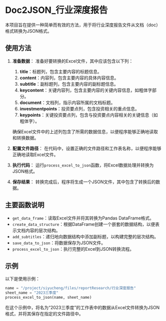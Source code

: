 # Doc2JSON_行业深度报告

本项目旨在提供一种简单而有效的方法，用于将行业深度报告文件从文档（doc）格式转换为JSON格式。

## 使用方法

1. **准备数据**：
   准备好要转换的Excel文件，其中应该包含以下列：

   1. **title**：标题列，包含主要内容的标题信息。
   2. **content**：内容列，包含主要内容的具体内容信息。
   3. **subtitle**：副标题列，包含主要内容的副标题信息。
   4. **keycontent**：关键内容列，包含主要内容的关键内容信息，如粗体字部分。
   5. **document**：文档列，指示内容所属的文档标题。
   6. **investmentpoints**：投资要点列，包含投资相关的重点信息。
   7. **keypoints**：关键投资要点列，包含与投资要点内容相关的关键信息（如粗体字）。

   确保Excel文件中的上述列包含了所需的数据信息，以便程序能够正确地读取和转换数据。

2. **配置文件路径**：
   在代码中，设置正确的文件路径和工作表名称，以便程序能够正确地读取Excel文件。

3. **执行代码**：
   运行`process_excel_to_json`函数，将Excel数据处理并转换为JSON格式。

4. **保存结果**：
   转换完成后，程序将生成一个JSON文件，其中包含了转换后的数据。

## 主要函数说明

- `get_data_frame`：读取Excel文件并将其转换为Pandas DataFrame格式。
- `create_data_structure`：根据DataFrame创建一个嵌套的数据结构，以便表示文档内容的层次结构。
- `add_subtitles`：递归地向数据结构中添加副标题，以构建完整的层次结构。
- `save_data_to_json`：将数据保存为JSON文件。
- `process_excel_to_json`：执行完整的Excel到JSON转换流程。

## 示例

以下是使用示例：

```python
name = "/project/siyucheng/files/reportResearch/行业深度报告"
sheet_name = "2023三季度"
process_excel_to_json(name, sheet_name)
```

在这个示例中，将名为“2023三季度”的工作表中的数据从Excel文件转换为JSON格式，并将其保存在指定的文件路径中。